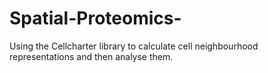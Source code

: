 # Spatial-Proteomics-
Using the Cellcharter library to calculate cell neighbourhood representations and then analyse them.
